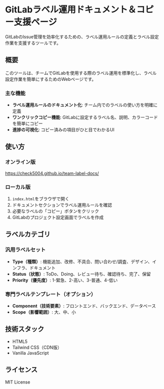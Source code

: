 # GitLabラベル運用ドキュメント＆コピー支援ページ

GitLabのIssue管理を効率化するための、ラベル運用ルールの定義とラベル設定作業を支援するツールです。

## 概要

このツールは、チームでGitLabを使用する際のラベル運用を標準化し、ラベル設定作業を簡単にするためのWebページです。

### 主な機能

- **ラベル運用ルールのドキュメント化**: チーム内でのラベルの使い方を明確に定義
- **ワンクリックコピー機能**: GitLabに設定するラベル名、説明、カラーコードを簡単にコピー
- **進捗の可視化**: コピー済みの項目がひと目でわかるUI

## 使い方

### オンライン版
https://check5004.github.io/team-label-docs/

### ローカル版
1. `index.html`をブラウザで開く
2. ドキュメントセクションでラベル運用ルールを確認
3. 必要なラベルの「コピー」ボタンをクリック
4. GitLabのプロジェクト設定画面でラベルを作成

## ラベルカテゴリ

### 汎用ラベルセット
- **Type（種類）**: 機能追加、改修、不具合、問い合わせ/調査、デザイン、インフラ、ドキュメント
- **Status（状態）**: ToDo、Doing、レビュー待ち、確認待ち、完了、保留
- **Priority（優先度）**: 1-緊急、2-高い、3-普通、4-低い

### 専門ラベルテンプレート（オプション）
- **Component（技術要素）**: フロントエンド、バックエンド、データベース
- **Scope（影響範囲）**: 大、中、小

## 技術スタック

- HTML5
- Tailwind CSS（CDN版）
- Vanilla JavaScript

## ライセンス

MIT License